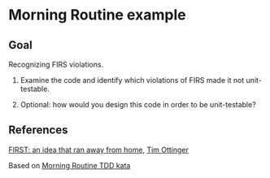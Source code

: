 # Morning Routine example

## Goal
Recognizing FIRS violations.

1. Examine the code and identify which violations of FIRS made it not unit-testable.

2. Optional: how would you design this code in order to be unit-testable?

## References

[FIRST: an idea that ran away from home](https://agileotter.blogspot.com/2021/09/first-idea-that-ran-away-from-home.html), [Tim Ottinger](http://agileotter.blogspot.com/)

Based on [Morning Routine TDD kata](https://www.codurance.com/katas/morning-routine-kata)

